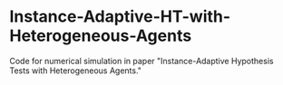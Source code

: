 # Instance-Adaptive-HT-with-Heterogeneous-Agents
Code for numerical simulation in paper "Instance-Adaptive Hypothesis Tests with Heterogeneous Agents."
